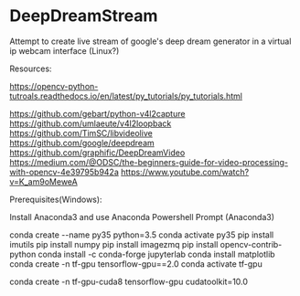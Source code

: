 # DeepDreamStream
Attempt to create live stream of google's deep dream generator in a virtual ip webcam interface (Linux?)

Resources:

https://opencv-python-tutroals.readthedocs.io/en/latest/py_tutorials/py_tutorials.html

https://github.com/gebart/python-v4l2capture
https://github.com/umlaeute/v4l2loopback
https://github.com/TimSC/libvideolive
https://github.com/google/deepdream
https://github.com/graphific/DeepDreamVideo
https://medium.com/@ODSC/the-beginners-guide-for-video-processing-with-opencv-4e39795b942a
https://www.youtube.com/watch?v=K_am9oMeweA


Prerequisites(Windows):

Install Anaconda3 and use Anaconda Powershell Prompt (Anaconda3)

conda create --name py35 python=3.5
conda activate py35
pip install imutils
pip install numpy
pip install imagezmq
pip install opencv-contrib-python
conda install -c conda-forge jupyterlab
conda install matplotlib
conda create -n tf-gpu tensorflow-gpu==2.0
conda activate tf-gpu

conda create -n tf-gpu-cuda8 tensorflow-gpu cudatoolkit=10.0
